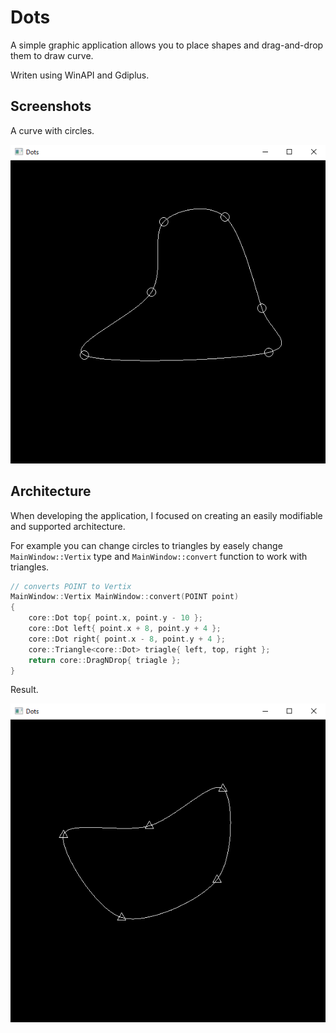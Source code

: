 # Dots

A simple graphic application allows you to place shapes and drag-and-drop them to draw curve.

Writen using WinAPI and Gdiplus.

## Screenshots

A curve with circles.

![circles](./Extra/circle-dots.png)

## Architecture

When developing the application, I focused on creating an easily modifiable and supported architecture.

For example you can change circles to triangles by easely change `MainWindow::Vertix` type and `MainWindow::convert` function to work with triangles.

``` cpp
// converts POINT to Vertix
MainWindow::Vertix MainWindow::convert(POINT point)
{
    core::Dot top{ point.x, point.y - 10 };
    core::Dot left{ point.x + 8, point.y + 4 };
    core::Dot right{ point.x - 8, point.y + 4 };
    core::Triangle<core::Dot> triagle{ left, top, right };
    return core::DragNDrop{ triagle };
}
```

Result.

![triangles](Extra/triangle-dots.png)
